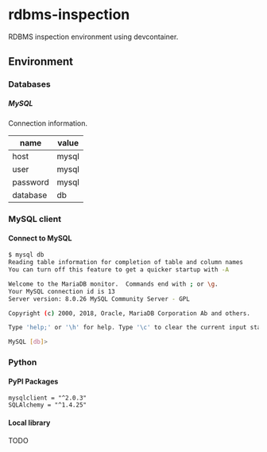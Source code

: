 # rdbms-inspection

RDBMS inspection environment using devcontainer.

## Environment

### Databases

##### MySQL

Connection information.

| name     | value |
|----------|-------|
| host     | mysql |
| user     | mysql |
| password | mysql |
| database | db    |

### MySQL client

#### Connect to MySQL

```bash
$ mysql db
Reading table information for completion of table and column names
You can turn off this feature to get a quicker startup with -A

Welcome to the MariaDB monitor.  Commands end with ; or \g.
Your MySQL connection id is 13
Server version: 8.0.26 MySQL Community Server - GPL

Copyright (c) 2000, 2018, Oracle, MariaDB Corporation Ab and others.

Type 'help;' or '\h' for help. Type '\c' to clear the current input statement.

MySQL [db]>
```

### Python

#### PyPI Packages

```plain
mysqlclient = "^2.0.3"
SQLAlchemy = "^1.4.25"
```

#### Local library

TODO
